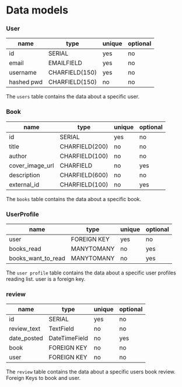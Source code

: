 # Data models
### User

| name         | type           | unique | optional |
| ------------ | -------------- | ------ | -------- |
| id           | SERIAL         | yes    | no       |
| email        | EMAILFIELD     | yes    | no       |
| username     | CHARFIELD(150) | yes    | no       |
| hashed pwd   | CHARFIELD(150) | no     | no       |


The `users` table contains the data about a specific user.

### Book

| name             | type           | unique | optional |
| ---------------- | -------------- | ------ | -------- |
| id               | SERIAL         | yes    | no       |
| title            | CHARFIELD(200) | no     | no       |
| author           | CHARFIELD(100) | no     | no       |
| cover_image_url  | CHARFIELD      | no     | yes      |
| description      | CHARFIELD(600) | no     | no       |
| external_id      | CHARFIELD(100) | no     | yes      |

The `books` table contains the data about a specific book.

### UserProfile

| name               | type           | unique | optional |
| ------------------ | -------------- | ------ | -------- |
| user               | FOREIGN KEY    | yes    | no       |
| books_read         | MANYTOMANY     | no     | yes      |
| books_want_to_read | MANYTOMANY     | no     | yes      |

The `user profile` table contains the data about a specific user profiles reading list. user is a foreign key.

### review

| name         | type          | unique | optional |
| ------------ | ------------- | ------ | -------- |
| id           | SERIAL        | yes    | no       |
| review_text  | TextField     | no     | no       |
| date_posted  | DateTimeField | no     | yes      |
| book         | FOREIGN KEY   | no     | no       |
| user         | FOREIGN KEY   | no     | no       |

The `review` table contains the data about a specific users book review. Foreign Keys to book and user.
